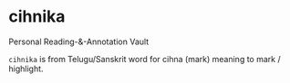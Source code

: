 # cihnika
Personal Reading-&-Annotation Vault

`cihnika` is from Telugu/Sanskrit word for cihna (mark) meaning to mark / highlight.
